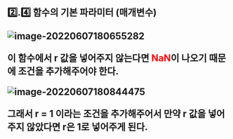 <h2>2️⃣.4️⃣ 함수의 기본 파라미터 (매개변수)

 ![image-20220607180655282](https://raw.githubusercontent.com/JJIIIINN/image_save/master/img/image-20220607180655282.png)

<b>이 함수에서 r 값을 넣어주지 않는다면 <b style=color:red>NaN</b>이 나오기 때문에 조건을 추가해주어야 한다.</b>

 ![image-20220607180844475](https://raw.githubusercontent.com/JJIIIINN/image_save/master/img/image-20220607180844475.png)

<b>그래서 r = 1 이라는 조건을 추가해주어서 만약 r 값을 넣어주지 않았다면 r은 1로 넣어주게 된다.</b>
